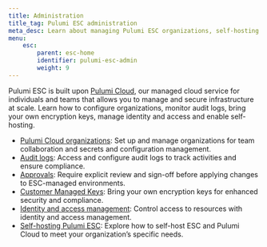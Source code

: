 ```yaml
---
title: Administration
title_tag: Pulumi ESC administration
meta_desc: Learn about managing Pulumi ESC organizations, self-hosting options, audit logs, and identity and access management features.
menu:
    esc:
        parent: esc-home
        identifier: pulumi-esc-admin
        weight: 9
---
```


Pulumi ESC is built upon [Pulumi Cloud](/docs/pulumi-cloud/), our managed cloud service for individuals and teams that allows you to manage and secure infrastructure at scale.
Learn how to configure organizations, monitor audit logs, bring your own encryption keys, manage identity and access and enable self-hosting.

- [Pulumi Cloud organizations](/docs/pulumi-cloud/admin/organizations/): Set up and manage organizations for team collaboration and secrets and configuration management.
- [Audit logs](/docs/esc/administration/audit-logs/): Access and configure audit logs to track activities and ensure compliance.
- [Approvals](/docs/esc/administration/approvals/): Require explicit review and sign-off before applying changes to ESC-managed environments.
- [Customer Managed Keys](/docs/esc/administration/customer-managed-keys/): Bring your own encryption keys for enhanced security and compliance.
- [Identity and access management](/docs/pulumi-cloud/access-management/): Control access to resources with identity and access management.
- [Self-hosting Pulumi ESC](/docs/esc/administration/self-hosting/): Explore how to self-host ESC and Pulumi Cloud to meet your organization’s specific needs.
